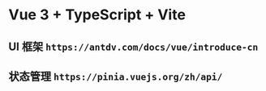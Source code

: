 # Vue 3 + TypeScript + Vite

## UI 框架 `https://antdv.com/docs/vue/introduce-cn`

## 状态管理 `https://pinia.vuejs.org/zh/api/`
